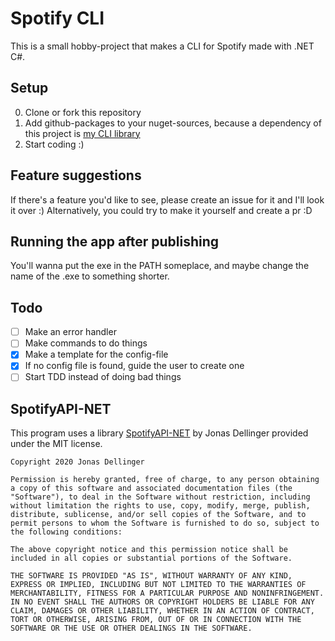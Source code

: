 # Spotify CLI

This is a small hobby-project that makes a CLI for Spotify made with .NET C#.

## Setup
0. Clone or fork this repository
1. Add github-packages to your nuget-sources, because a dependency of this project is [my CLI library](https://github.com/Drawserqzez/CLI/)
2. Start coding :)

## Feature suggestions
If there's a feature you'd like to see, please create an issue for it and I'll look it over :) 
Alternatively, you could try to make it yourself and create a pr :D

## Running the app after publishing
You'll wanna put the exe in the PATH someplace, and maybe change the name of the .exe to something shorter.

## Todo

- [ ] Make an error handler
- [ ] Make commands to do things
- [x] Make a template for the config-file
- [x] If no config file is found, guide the user to create one
- [ ] Start TDD instead of doing bad things

## SpotifyAPI-NET

This program uses a library [SpotifyAPI-NET](https://github.com/JohnnyCrazy/SpotifyAPI-NET) by Jonas Dellinger provided under the MIT license. 

```
Copyright 2020 Jonas Dellinger

Permission is hereby granted, free of charge, to any person obtaining a copy of this software and associated documentation files (the "Software"), to deal in the Software without restriction, including without limitation the rights to use, copy, modify, merge, publish, distribute, sublicense, and/or sell copies of the Software, and to permit persons to whom the Software is furnished to do so, subject to the following conditions:

The above copyright notice and this permission notice shall be included in all copies or substantial portions of the Software.

THE SOFTWARE IS PROVIDED "AS IS", WITHOUT WARRANTY OF ANY KIND, EXPRESS OR IMPLIED, INCLUDING BUT NOT LIMITED TO THE WARRANTIES OF MERCHANTABILITY, FITNESS FOR A PARTICULAR PURPOSE AND NONINFRINGEMENT. IN NO EVENT SHALL THE AUTHORS OR COPYRIGHT HOLDERS BE LIABLE FOR ANY CLAIM, DAMAGES OR OTHER LIABILITY, WHETHER IN AN ACTION OF CONTRACT, TORT OR OTHERWISE, ARISING FROM, OUT OF OR IN CONNECTION WITH THE SOFTWARE OR THE USE OR OTHER DEALINGS IN THE SOFTWARE.
```
